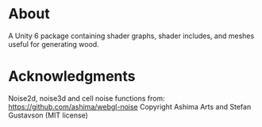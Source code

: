 # About

A Unity 6 package containing shader graphs, shader includes, and meshes useful for generating wood.

# Acknowledgments
Noise2d, noise3d and cell noise functions from: https://github.com/ashima/webgl-noise
Copyright Ashima Arts and Stefan Gustavson (MIT license)
